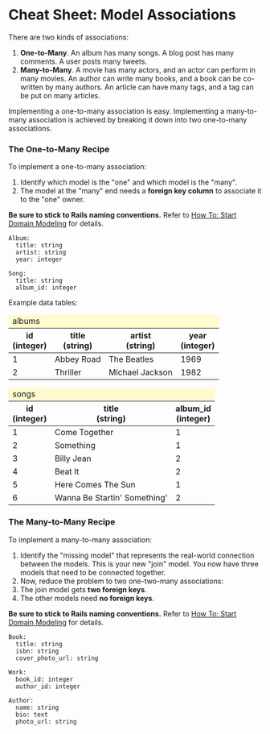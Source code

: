 # Cheat Sheet: Model Associations

There are two kinds of associations:

1. **One-to-Many**.  An album has many songs.  A blog post has many comments.  A user posts many tweets.
1. **Many-to-Many**.  A movie has many actors, and an actor can perform in many movies.  An author can write many books, and a book can be co-written by many authors.  An article can have many tags, and a tag can be put on many articles.

Implementing a one-to-many association is easy.  Implementing a many-to-many association is achieved by breaking it down into two one-to-many associations.

### The One-to-Many Recipe

To implement a one-to-many association:

1. Identify which model is the "one" and which model is the "many".
1. The model at the "many" end needs a **foreign key column** to associate it to the "one" owner.

**Be sure to stick to Rails naming conventions.** Refer to [How To: Start Domain Modeling](domain_modeling) for details.

```
Album:
  title: string
  artist: string
  year: integer

Song:
  title: string
  album_id: integer
```

Example data tables:

<table class="table table-bordered">
  <thead>
    <tr>
      <td colspan="5" style="background: #fffbce">albums</td>
    </tr>
    <tr>
      <th>id<br>(integer)</th>
      <th>title<br>(string)</th>
      <th>artist<br>(string)</th>
      <th>year<br>(integer)</th>
    </tr>
  </thead>
  <tbody>
    <tr>
      <td>1</td>
      <td>Abbey Road</td>
      <td>The Beatles</td>
      <td>1969</td>
    </tr>
    <tr>
      <td>2</td>
      <td>Thriller</td>
      <td>Michael Jackson</td>
      <td>1982</td>
    </tr>
  </tbody>
</table>

<table class="table table-bordered">
  <thead>
    <tr>
      <td colspan="5" style="background: #fffbce">songs</td>
    </tr>
    <tr>
      <th>id<br>(integer)</th>
      <th>title<br>(string)</th>
      <th>album_id<br>(integer)</th>
    </tr>
  </thead>
  <tbody>
    <tr>
      <td>1</td>
      <td>Come Together</td>
      <td>1</td>
    </tr>
    <tr>
      <td>2</td>
      <td>Something</td>
      <td>1</td>
    </tr>
    <tr>
      <td>3</td>
      <td>Billy Jean</td>
      <td>2</td>
    </tr>
    <tr>
      <td>4</td>
      <td>Beat It</td>
      <td>2</td>
    </tr>
    <tr>
      <td>5</td>
      <td>Here Comes The Sun</td>
      <td>1</td>
    </tr>
    <tr>
      <td>6</td>
      <td>Wanna Be Startin' Something'</td>
      <td>2</td>
    </tr>
  </tbody>
</table>

### The Many-to-Many Recipe

To implement a many-to-many association:

1. Identify the "missing model" that represents the real-world connection between the models.  This is your new "join" model.  You now have three models that need to be connected together.
1. Now, reduce the problem to two one-two-many associations:
  1. The join model gets **two foreign keys**.
  1. The other models need **no foreign keys**.

**Be sure to stick to Rails naming conventions.** Refer to [How To: Start Domain Modeling](domain_modeling) for details.

```
Book:
  title: string
  isbn: string
  cover_photo_url: string

Work:
  book_id: integer
  author_id: integer

Author:
  name: string
  bio: text
  photo_url: string
```
